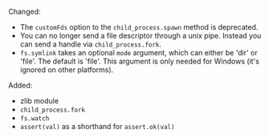 Changed:

 * The `customFds` option to the `child_process.spawn` method is deprecated. 
 * You can no longer send a file descriptor through a unix pipe. Instead you can send a handle via `child_process.fork`.
 * `fs.symlink` takes an optional `mode` argument, which can either be 'dir' or 'file'.  The default is 'file'.  This argument is only needed for Windows (it's ignored on other platforms).

Added:

 * zlib module
 * `child_process.fork`
 * `fs.watch`
 * `assert(val)` as a shorthand for `assert.ok(val)`